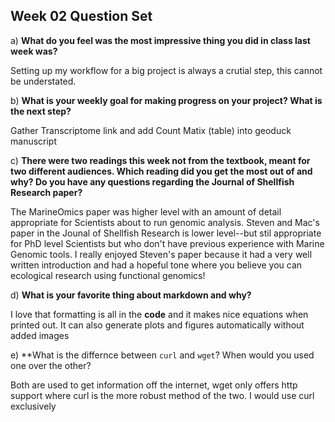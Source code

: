 ## Week 02 Question Set

a)  **What do you feel was the most impressive thing you did in class last week was?**

Setting up my workflow for a big project is always a crutial step, this cannot be understated. 

b)  **What is your weekly goal for making progress on your project? What is the next step?**

Gather Transcriptome link and add Count Matix (table) into geoduck manuscript

c)  **There were two readings this week not from the textbook, meant for two different audiences. Which reading did you get the most out of and why? Do you have any questions regarding the Journal of Shellfish Research paper?**

The MarineOmics paper was higher level with an amount of detail appropriate for Scientists about to run genomic analysis. Steven and Mac's paper in the Jounal of Shellfish Research is lower level--but stil appropriate for PhD level Scientists but who don't have previous experience with Marine Genomic tools. I really enjoyed Steven's paper because it had a very well written introduction and had a hopeful tone where you believe you can ecological research using functional genomics! 

d)  **What is your favorite thing about markdown and why?**

I love that formatting is all in the **code** and it makes nice equations when printed out. It can also generate plots and figures automatically without added images

e) **What is the differnce between `curl` and `wget`? When would you used one over the other?

Both are used to get information off the internet, wget only offers http support where curl is the more robust method of the two. I would use curl exclusively 
